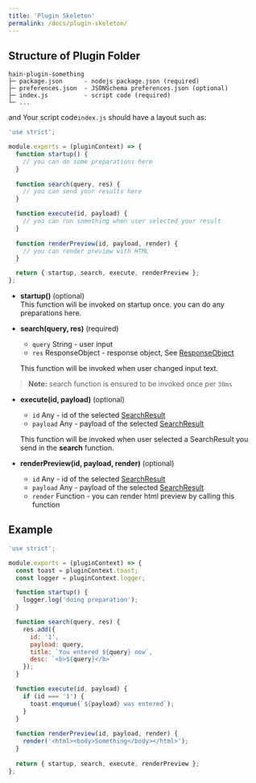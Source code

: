 ```yaml
---
title: 'Plugin Skeleton'
permalink: /docs/plugin-skeleton/
---
```

## Structure of Plugin Folder  

```
hain-plugin-something
├─ package.json      - nodejs package.json (required)
├─ preferences.json  - JSONSchema preferences.json (optional)
├─ index.js          - script code (required)
└─ ...
```
 

and Your script code`index.js` should have a layout such as:

```javascript
'use strict';

module.exports = (pluginContext) => {
  function startup() {
    // you can do some preparations here
  }
 
  function search(query, res) {
    // you can send your results here
  }

  function execute(id, payload) {
    // you can run something when user selected your result
  }
  
  function renderPreview(id, payload, render) {
    // you can render preview with HTML
  }

  return { startup, search, execute, renderPreview };
};
```

* **startup()** (optional)  
This function will be invoked on startup once.
you can do any preparations here.

* **search(query, res)** (required)  
  - `query` String - user input
  - `res` ResponseObject - response object, See [ResponseObject](/docs/response-object/)  

  This function will be invoked when user changed input text.
> **Note:** search function is ensured to be invoked once per `30ms`

* **execute(id, payload)** (optional)  
  - `id` Any - id of the selected [SearchResult](/docs/search-result/)
  - `payload` Any - payload of the selected [SearchResult](/docs/search-result/)  

  This function will be invoked when user selected a SearchResult you send in the **search** function.

* **renderPreview(id, payload, render)** (optional)  
  - `id` Any - id of the selected [SearchResult](/docs/search-result/)
  - `payload` Any - payload of the selected [SearchResult](/docs/search-result/)
  - `render` Function - you can render html preview by calling this function


## Example

```javascript
'use strict';

module.exports = (pluginContext) => {
  const toast = pluginContext.toast;
  const logger = pluginContext.logger;

  function startup() {
    logger.log('doing preparation');
  }

  function search(query, res) {
    res.add({
      id: '1',
      payload: query,
      title: `You entered ${query} now`,
      desc: `<b>${query}</b>`
    });
  }

  function execute(id, payload) {
    if (id === '1') {
      toast.enqueue(`${payload} was entered`);
    }
  }
  
  function renderPreview(id, payload, render) {
    render('<html><body>Something</body></html>');
  }
  
  return { startup, search, execute, renderPreview };
};
```

